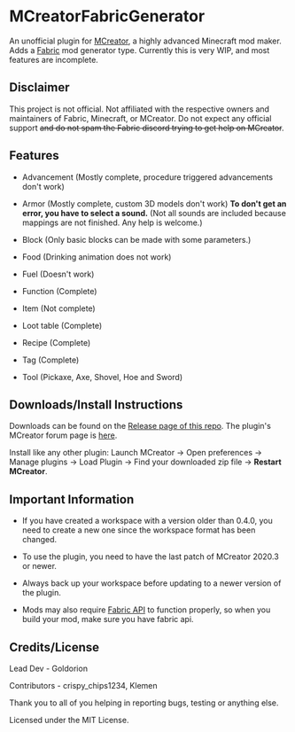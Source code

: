 # MCreatorFabricGenerator
An unofficial plugin for [MCreator](https://mcreator.net/), a highly advanced Minecraft mod maker. Adds a [Fabric](https://fabricmc.net/) mod generator type. Currently this is very WIP, and most features are incomplete.
## Disclaimer
This project is not official. Not affiliated with the respective owners and maintainers of Fabric, Minecraft, or MCreator. Do not expect any official support ~~and
do not spam the Fabric discord trying to get help on MCreator~~.
## Features
- Advancement (Mostly complete, procedure triggered advancements don't work)

- Armor (Mostly complete, custom 3D models don't work) **To don't get an error, you have to select a sound.**
  (Not all sounds are included because mappings are not finished. Any help is welcome.)

- Block (Only basic blocks can be made with some parameters.)

- Food (Drinking animation does not work)

- Fuel (Doesn't work)

- Function (Complete)

- Item (Not complete)

- Loot table (Complete)

- Recipe (Complete)

- Tag (Complete)

- Tool (Pickaxe, Axe, Shovel, Hoe and Sword)

## Downloads/Install Instructions

Downloads can be found on the [Release page of this repo](https://github.com/Goldorion/MCreatorFabricGenerator/releases).
The plugin's MCreator forum page is [here](https://mcreator.net/forum/60201/fabric-generator-plugin).

Install like any other plugin: Launch MCreator -> Open preferences -> Manage plugins -> Load Plugin -> Find your downloaded zip file -> **Restart MCreator**.

## Important Information
- If you have created a workspace with a version older than 0.4.0, you need to create a new one since the workspace format has been changed.

- To use the plugin, you need to have the last patch of MCreator 2020.3 or newer.

- Always back up your workspace before updating to a newer version of the plugin.

- Mods may also require [Fabric API](https://www.curseforge.com/minecraft/mc-mods/fabric-api) to function properly, so when you build your mod, make sure you have fabric api.

## Credits/License

Lead Dev - Goldorion

Contributors - crispy_chips1234, Klemen

Thank you to all of you helping in reporting bugs, testing or anything else.

Licensed under the MIT License.
